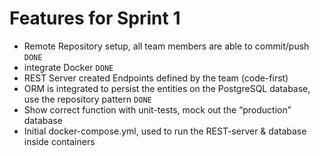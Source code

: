 # Features for Sprint 1

- Remote Repository setup,
  all team members are able to commit/push `DONE`
- integrate Docker `DONE`
- REST Server created
   Endpoints defined by the team (code-first)
- ORM is integrated to persist the entities on the PostgreSQL database, use the repository pattern `DONE`
- Show correct function with unit-tests, mock out the “production” database 
- Initial docker-compose.yml, used to run the REST-server & database inside containers